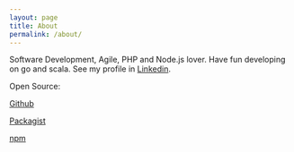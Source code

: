 ```yaml
---
layout: page
title: About
permalink: /about/
---
```


Software Development, Agile, PHP and Node.js lover. Have fun developing on go and scala. See my profile in [Linkedin](https://www.linkedin.com/in/bernardosecades).

Open Source:

[Github](https://github.com/bernardosecades)

[Packagist](https://packagist.org/packages/bernardosecades)

[npm](https://www.npmjs.com/~bernardosecades)
